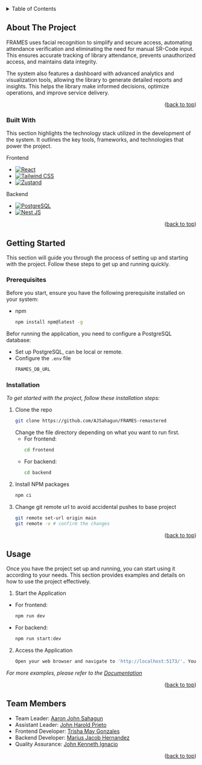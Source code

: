 <a id="readme-top"></a>

<!-- TABLE OF CONTENTS -->
<details>
  <summary>Table of Contents</summary>
  <ol>
    <li>
      <a href="#about-the-project">About The Project</a>
      <ul>
        <li><a href="#built-with">Built With</a></li>
      </ul>
    </li>
    <li>
      <a href="#getting-started">Getting Started</a>
      <ul>
        <li><a href="#prerequisites">Prerequisites</a></li>
        <li><a href="#installation">Installation</a></li>
      </ul>
    </li>
    <li><a href="#usage">Usage</a></li>
    <li><a href="#contact">Team Members</a></li>

  </ol>
</details>



<!-- ABOUT THE PROJECT -->
## About The Project

FRAMES uses facial recognition to simplify and secure access, automating attendance verification and eliminating the need for manual SR-Code input. This ensures accurate tracking of library attendance, prevents unauthorized access, and maintains data integrity.

The system also features a dashboard with advanced analytics and visualization tools, allowing the library to generate detailed reports and insights. This helps the library make informed decisions, optimize operations, and improve service delivery.

<p align="right">(<a href="#readme-top">back to top</a>)</p>



### Built With

This section highlights the technology stack utilized in the development of the system. It outlines the key tools, frameworks, and technologies that power the project.

Frontend

* [![React][React.js]][React-url]
* [![Tailwind CSS][Tailwindcss.com]][Tailwind-url]
* [![Zustand][Zustand]][Zustand-url]

Backend
* [![PostgreSQL][Postgresql]][Postgresql-url]
* [![Nest JS][Nestjs]][Nestjs-url]

<p align="right">(<a href="#readme-top">back to top</a>)</p>



<!-- GETTING STARTED -->
## Getting Started

This section will guide you through the process of setting up and starting with the project. Follow these steps to get up and running quickly.

### Prerequisites

Before you start, ensure you have the following prerequisite installed on your system:
* npm
  ```sh
  npm install npm@latest -g
  ```
Befor running the application, you need to configure a PostgreSQL database:
  * Set up PostgreSQL, can be local or remote.
  * Configure the `.env` file
    ```sh
    FRAMES_DB_URL
    ```

### Installation

_To get started with the project, follow these installation steps:_

1. Clone the repo
   ```sh
   git clone https://github.com/AJSahagun/FRAMES-remastered
   ```
   Change the file directory depending on what you want to run first.
      * For frontend:
        ```sh
        cd frontend
        ```
      * For backend:  
          ```sh
        cd backend
        ```
2. Install NPM packages
   ```sh
   npm ci
   ```
3. Change git remote url to avoid accidental pushes to base project
   ```sh
   git remote set-url origin main
   git remote -v # confirm the changes
   ```

<p align="right">(<a href="#readme-top">back to top</a>)</p>


<!-- USAGE EXAMPLES -->
## Usage

Once you have the project set up and running, you can start using it according to your needs. This section provides examples and details on how to use the project effectively.

1. Start the Application
  * For frontend:
    ```sh
    npm run dev
    ```
  * For backend:  
      ```sh
    npm run start:dev
    ```
2. Access the Application
   ```sh
   Open your web browser and navigate to 'http://localhost:5173/'. You should see the application’s main interface.
   ```

_For more examples, please refer to the [Documentation](https://docs.google.com/document/d/18jTxHmaoQ9cInYI0wiQmSqhfgr80RPoC0KiAPIvPIbc/edit?usp=sharing)_

<p align="right">(<a href="#readme-top">back to top</a>)</p>



<!-- CONTACT -->
## Team Members

* Team Leader: [Aaron John Sahagun](https://www.linkedin.com/in/ajsahagun/)
* Assistant Leader: [John Harold Prieto](https://www.linkedin.com/in/john-harold-prieto-1b3328306)
* Frontend Developer: [Trisha May Gonzales](https://www.linkedin.com/in/trishagonzales)
* Backend Developer: [Marius Jacob Hernandez](https://ph.linkedin.com/in/marius-jacob-hernandez-237912249)
* Quality Assurance: [John Kenneth Ignacio](https://www.linkedin.com/in/john-kenneth-ignacio/)

<p align="right">(<a href="#readme-top">back to top</a>)</p>







<!-- MARKDOWN LINKS & IMAGES -->
[React.js]: https://img.shields.io/badge/React%20-%20%2338bdf8?style=for-the-badge&logo=react&logoColor=38bdf8&labelColor=gray
[React-url]: https://reactjs.org/
[Tailwindcss.com]: https://img.shields.io/badge/Tailwind%20CSS%20-%20%2338bdf8?style=for-the-badge&logo=tailwind%20css&logoColor=38bdf8&labelColor=gray
[Tailwind-url]: https://tailwindcss.com/
[Postgresql]: https://img.shields.io/badge/PostgreSQL%20-%20%23336791?style=for-the-badge&logo=postgresql&logoColor=%23336791&labelColor=gray
[Postgresql-url]: https://www.postgresql.org
[Nestjs]: https://img.shields.io/badge/Nest%20-%20%23E0234E?style=for-the-badge&logo=nestjs&logoColor=%23E0234E&labelColor=grey
[Nestjs-url]: https://nestjs.com
[Zustand]: https://img.shields.io/badge/Zustand%20-%20%23FFAA00?style=for-the-badge&logo=react&logoColor=%23FFAA00&labelColor=grey
[Zustand-url]: https://zustand-demo.pmnd.rs




